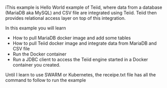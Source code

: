 iThis example is Hello World example of Teiid, where data from a database (MariaDB aka MySQL) and CSV file are integrated using Teiid. Teiid then provides relational access layer on top of this integration.

In this example you will learn
 - How to pull MariaDB docker image and add some tables
 - How to pull Teiid docker image and integrate data from MariaDB and CSV file
 - Run the Docker container 
 - Run a JDBC client to access the Teiid engine started in a Docker container you created.
 
Until I learn to use SWARM or Kubernetes, the receipe.txt file has all the command to follow to run the example
